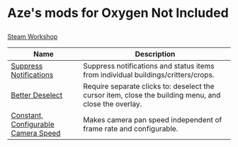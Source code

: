 # Aze's mods for Oxygen Not Included</p>

[Steam Workshop](https://steamcommunity.com/profiles/76561198044590606/myworkshopfiles/?appid=457140)


|**Name**|**Description**|
|---|---|
|[Suppress Notifications](https://steamcommunity.com/sharedfiles/filedetails/?id=1832319118)|Suppress notifications and status items from individual buildings/critters/crops.|
|[Better Deselect](https://steamcommunity.com/sharedfiles/filedetails/?id=1870696175)|Require separate clicks to: deselect the cursor item, close the building menu, and close the overlay.|
|[Constant, Configurable Camera Speed](https://steamcommunity.com/sharedfiles/filedetails/?id=1845747605)|Makes camera pan speed independent of frame rate and configurable.|

